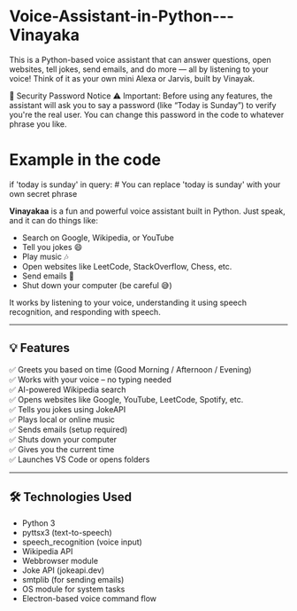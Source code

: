 # Voice-Assistant-in-Python---Vinayaka
This is a Python-based voice assistant that can answer questions, open websites, tell jokes, send emails, and do more — all by listening to your voice! Think of it as your own mini Alexa or Jarvis, built by Vinayak.

🔐 Security Password Notice
⚠️ Important:
Before using any features, the assistant will ask you to say a password (like “Today is Sunday”) to verify you're the real user.
You can change this password in the code to whatever phrase you like.
# Example in the code
if 'today is sunday' in query:
    # You can replace 'today is sunday' with your own secret phrase
    

**Vinayakaa** is a fun and powerful voice assistant built in Python. Just speak, and it can do things like:
- Search on Google, Wikipedia, or YouTube
- Tell you jokes 😄
- Play music 🎶
- Open websites like LeetCode, StackOverflow, Chess, etc.
- Send emails 📧
- Shut down your computer (be careful 😅)

It works by listening to your voice, understanding it using speech recognition, and responding with speech.

---

## 💡 Features

✅ Greets you based on time (Good Morning / Afternoon / Evening)  
✅ Works with your voice – no typing needed  
✅ AI-powered Wikipedia search  
✅ Opens websites like Google, YouTube, LeetCode, Spotify, etc.  
✅ Tells you jokes using JokeAPI  
✅ Plays local or online music  
✅ Sends emails (setup required)  
✅ Shuts down your computer  
✅ Gives you the current time  
✅ Launches VS Code or opens folders  

---

## 🛠️ Technologies Used

- Python 3
- pyttsx3 (text-to-speech)
- speech_recognition (voice input)
- Wikipedia API
- Webbrowser module
- Joke API (jokeapi.dev)
- smtplib (for sending emails)
- OS module for system tasks
- Electron-based voice command flow
